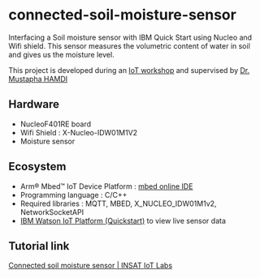 # connected-soil-moisture-sensor
Interfacing a Soil moisture sensor with IBM Quick Start using Nucleo and Wifi shield. This sensor measures the volumetric content of water in soil and gives us the moisture level.

This project is developed during an [IoT workshop](http://devfest.ieee.tn/) and supervised by [Dr. Mustapha HAMDI](https://www.linkedin.com/in/mustapha-hamdi-724787a8/)

## Hardware
 * NucleoF401RE board
 * Wifi Shield : X-Nucleo-IDW01M1V2 
 * Moisture sensor
 
## Ecosystem
 * Arm® Mbed™ IoT Device Platform : [mbed online IDE](https://os.mbed.com/compiler/)
 * Programming language : C/C++
 * Required libraries : MQTT, MBED, X_NUCLEO_IDW01M1v2, NetworkSocketAPI
 * [IBM Watson IoT Platform (Quickstart)](https://quickstart.internetofthings.ibmcloud.com/#/) to view live sensor data 
 
## Tutorial link
[Connected soil moisture sensor | INSAT IoT Labs](https://community.st.com/docs/DOC-1687-connected-soil-moisture-sensor-insat-iot-labs)
